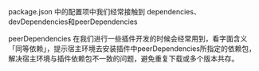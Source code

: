 package.json 中的配置项中我们经常接触到 dependencies、devDependencies和peerDependencies

peerDependencies 在我们进行一些插件开发的时候会经常用到，看字面含义「同等依赖」，提示宿主环境去安装插件中peerDependencies所指定的依赖包，解决宿主环境与插件依赖包不一致的问题，避免重复下载或多个版本共存。
